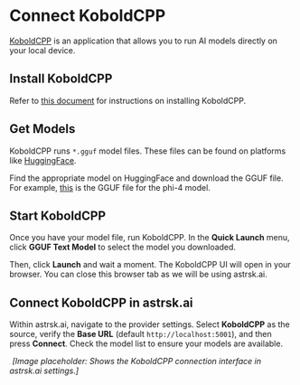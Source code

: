 # Connect KoboldCPP

[KoboldCPP](https://github.com/LostRuins/koboldcpp) is an application that allows you to run AI models directly on your local device.

## Install KoboldCPP

Refer to [this document](https://github.com/LostRuins/koboldcpp/blob/concedo/README.md#windows-usage-precompiled-binary-recommended) for instructions on installing KoboldCPP.

## Get Models

KoboldCPP runs `*.gguf` model files. These files can be found on platforms like [HuggingFace](https://huggingface.co/).

Find the appropriate model on HuggingFace and download the GGUF file. For example, [this](https://huggingface.co/unsloth/phi-4-GGUF/blob/main/phi-4-Q4_K_M.gguf) is the GGUF file for the phi-4 model.

## Start KoboldCPP

Once you have your model file, run KoboldCPP. In the **Quick Launch** menu, click **GGUF Text Model** to select the model you downloaded.

Then, click **Launch** and wait a moment. The KoboldCPP UI will open in your browser. You can close this browser tab as we will be using astrsk.ai.

## Connect KoboldCPP in astrsk.ai

Within astrsk.ai, navigate to the provider settings. Select **KoboldCPP** as the source, verify the **Base URL** (default `http://localhost:5001`), and then press **Connect**. Check the model list to ensure your models are available.

![Connect KoboldCPP](./images/connect-koboldcpp.png)
*[Image placeholder: Shows the KoboldCPP connection interface in astrsk.ai settings.]*
